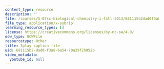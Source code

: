 ```yaml
---
content_type: resource
description: ''
file: /courses/5-07sc-biological-chemistry-i-fall-2013/681115b2dad0f3a86a5470a29f2b052b_tFEBiKPv1e8.srt
file_type: application/x-subrip
learning_resource_types: []
license: https://creativecommons.org/licenses/by-nc-sa/4.0/
ocw_type: OCWFile
resourcetype: Other
title: 3play caption file
uid: 681115b2-dad0-f3a8-6a54-70a29f2b052b
video_metadata:
  youtube_id: null
---
```

